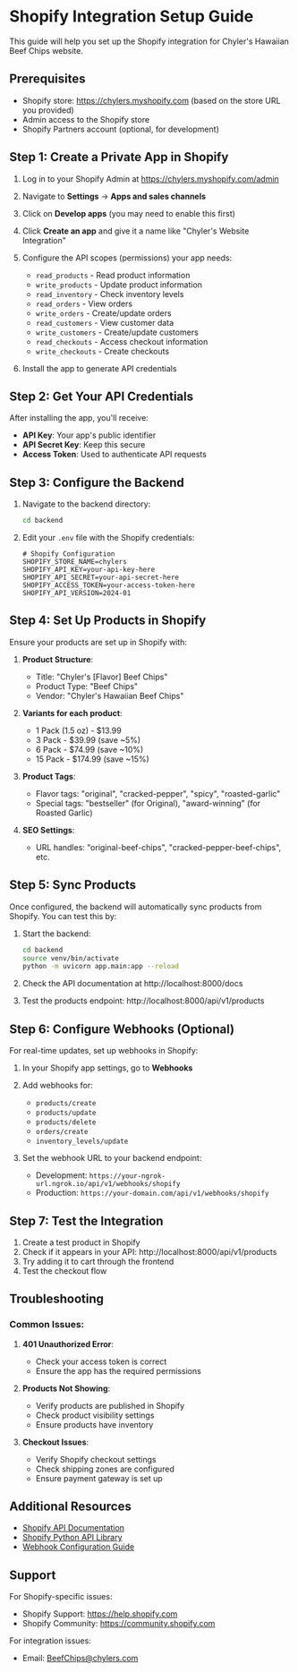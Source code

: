 # Shopify Integration Setup Guide

This guide will help you set up the Shopify integration for Chyler's Hawaiian Beef Chips website.

## Prerequisites

- Shopify store: https://chylers.myshopify.com (based on the store URL you provided)
- Admin access to the Shopify store
- Shopify Partners account (optional, for development)

## Step 1: Create a Private App in Shopify

1. Log in to your Shopify Admin at https://chylers.myshopify.com/admin

2. Navigate to **Settings** → **Apps and sales channels**

3. Click on **Develop apps** (you may need to enable this first)

4. Click **Create an app** and give it a name like "Chyler's Website Integration"

5. Configure the API scopes (permissions) your app needs:
   - `read_products` - Read product information
   - `write_products` - Update product information
   - `read_inventory` - Check inventory levels
   - `read_orders` - View orders
   - `write_orders` - Create/update orders
   - `read_customers` - View customer data
   - `write_customers` - Create/update customers
   - `read_checkouts` - Access checkout information
   - `write_checkouts` - Create checkouts

6. Install the app to generate API credentials

## Step 2: Get Your API Credentials

After installing the app, you'll receive:
- **API Key**: Your app's public identifier
- **API Secret Key**: Keep this secure
- **Access Token**: Used to authenticate API requests

## Step 3: Configure the Backend

1. Navigate to the backend directory:
   ```bash
   cd backend
   ```

2. Edit your `.env` file with the Shopify credentials:
   ```env
   # Shopify Configuration
   SHOPIFY_STORE_NAME=chylers
   SHOPIFY_API_KEY=your-api-key-here
   SHOPIFY_API_SECRET=your-api-secret-here
   SHOPIFY_ACCESS_TOKEN=your-access-token-here
   SHOPIFY_API_VERSION=2024-01
   ```

## Step 4: Set Up Products in Shopify

Ensure your products are set up in Shopify with:

1. **Product Structure**:
   - Title: "Chyler's [Flavor] Beef Chips"
   - Product Type: "Beef Chips"
   - Vendor: "Chyler's Hawaiian Beef Chips"

2. **Variants for each product**:
   - 1 Pack (1.5 oz) - $13.99
   - 3 Pack - $39.99 (save ~5%)
   - 6 Pack - $74.99 (save ~10%)
   - 15 Pack - $174.99 (save ~15%)

3. **Product Tags**:
   - Flavor tags: "original", "cracked-pepper", "spicy", "roasted-garlic"
   - Special tags: "bestseller" (for Original), "award-winning" (for Roasted Garlic)

4. **SEO Settings**:
   - URL handles: "original-beef-chips", "cracked-pepper-beef-chips", etc.

## Step 5: Sync Products

Once configured, the backend will automatically sync products from Shopify. You can test this by:

1. Start the backend:
   ```bash
   cd backend
   source venv/bin/activate
   python -m uvicorn app.main:app --reload
   ```

2. Check the API documentation at http://localhost:8000/docs

3. Test the products endpoint: http://localhost:8000/api/v1/products

## Step 6: Configure Webhooks (Optional)

For real-time updates, set up webhooks in Shopify:

1. In your Shopify app settings, go to **Webhooks**

2. Add webhooks for:
   - `products/create`
   - `products/update`
   - `products/delete`
   - `orders/create`
   - `inventory_levels/update`

3. Set the webhook URL to your backend endpoint:
   - Development: `https://your-ngrok-url.ngrok.io/api/v1/webhooks/shopify`
   - Production: `https://your-domain.com/api/v1/webhooks/shopify`

## Step 7: Test the Integration

1. Create a test product in Shopify
2. Check if it appears in your API: http://localhost:8000/api/v1/products
3. Try adding it to cart through the frontend
4. Test the checkout flow

## Troubleshooting

### Common Issues:

1. **401 Unauthorized Error**:
   - Check your access token is correct
   - Ensure the app has the required permissions

2. **Products Not Showing**:
   - Verify products are published in Shopify
   - Check product visibility settings
   - Ensure products have inventory

3. **Checkout Issues**:
   - Verify Shopify checkout settings
   - Check shipping zones are configured
   - Ensure payment gateway is set up

## Additional Resources

- [Shopify API Documentation](https://shopify.dev/docs/api/admin-rest)
- [Shopify Python API Library](https://github.com/Shopify/shopify_python_api)
- [Webhook Configuration Guide](https://shopify.dev/docs/apps/webhooks)

## Support

For Shopify-specific issues:
- Shopify Support: https://help.shopify.com
- Shopify Community: https://community.shopify.com

For integration issues:
- Email: BeefChips@chylers.com